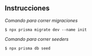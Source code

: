 ## Instrucciones

*Comando para correr migraciones*
```
$ npx prisma migrate dev --name init
```

*Comando para correr seeders*
```
$ npx prisma db seed
```